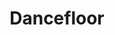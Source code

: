 ---
title: "Dancefloor"
type: "thumb"
weight: 7
draft: false
url_sml: "/images/illustration/dancefloor_lrg"
url_lge: "/images/illustration/dancefloor_lrg"
alt: "Stylised illustration of people dancing on a dancefloor"
---